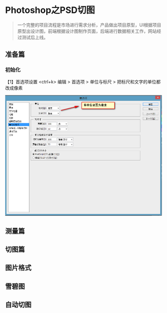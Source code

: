 # Photoshop之PSD切图
>一个完整的项目流程是市场进行需求分析，产品做出项目原型，UI根据项目原型出设计图，前端根据设计图制作页面，后端进行数据相关工作，网站经过测试后上线。

## 准备篇
### 初始化
【1】首选项设置 <ctrl+k>
编辑 > 首选项 > 单位与标尺 > 把标尺和文字的单位都改成像素

![](./images/01.png)


## 测量篇

## 切图篇

## 图片格式 

## 雪碧图 

## 自动切图
